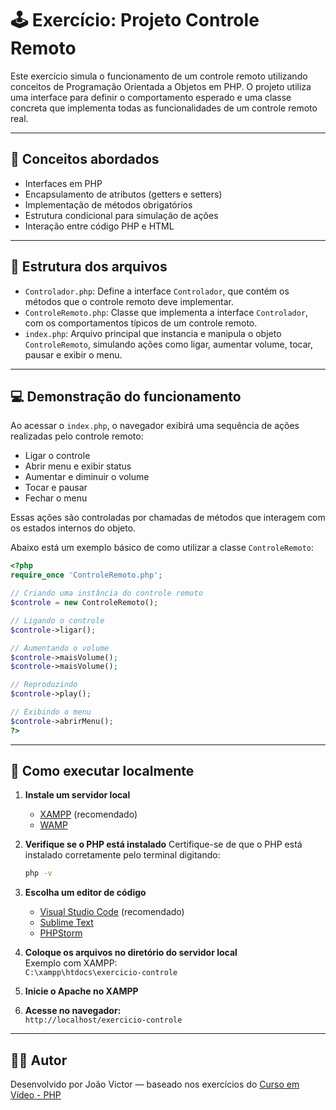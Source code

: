 # 🕹️ Exercício: Projeto Controle Remoto

Este exercício simula o funcionamento de um controle remoto utilizando conceitos de Programação Orientada a Objetos em PHP. O projeto utiliza uma interface para definir o comportamento esperado e uma classe concreta que implementa todas as funcionalidades de um controle remoto real.

---

## 🧠 Conceitos abordados

- Interfaces em PHP
- Encapsulamento de atributos (getters e setters)
- Implementação de métodos obrigatórios
- Estrutura condicional para simulação de ações
- Interação entre código PHP e HTML

---

## 📄 Estrutura dos arquivos

- `Controlador.php`: Define a interface `Controlador`, que contém os métodos que o controle remoto deve implementar.
- `ControleRemoto.php`: Classe que implementa a interface `Controlador`, com os comportamentos típicos de um controle remoto.
- `index.php`: Arquivo principal que instancia e manipula o objeto `ControleRemoto`, simulando ações como ligar, aumentar volume, tocar, pausar e exibir o menu.

---

## 💻 Demonstração do funcionamento

Ao acessar o `index.php`, o navegador exibirá uma sequência de ações realizadas pelo controle remoto:

- Ligar o controle
- Abrir menu e exibir status
- Aumentar e diminuir o volume
- Tocar e pausar
- Fechar o menu

Essas ações são controladas por chamadas de métodos que interagem com os estados internos do objeto.

Abaixo está um exemplo básico de como utilizar a classe `ControleRemoto`:

```php
<?php
require_once 'ControleRemoto.php';

// Criando uma instância do controle remoto
$controle = new ControleRemoto();

// Ligando o controle
$controle->ligar();

// Aumentando o volume
$controle->maisVolume();
$controle->maisVolume();

// Reproduzindo
$controle->play();

// Exibindo o menu
$controle->abrirMenu();
?>
```

---

## 📌 Como executar localmente

1. **Instale um servidor local**  
   - [XAMPP](https://www.apachefriends.org/pt_br/index.html) (recomendado)  
   - [WAMP](https://www.wampserver.com/en/)

2. **Verifique se o PHP está instalado**
   Certifique-se de que o PHP está instalado corretamente pelo terminal digitando:
   ```bash
   php -v
   ```

3. **Escolha um editor de código**  
   - [Visual Studio Code](https://code.visualstudio.com/) (recomendado)  
   - [Sublime Text](https://www.sublimetext.com/)  
   - [PHPStorm](https://www.jetbrains.com/phpstorm/)

4. **Coloque os arquivos no diretório do servidor local**  
   Exemplo com XAMPP:  
   `C:\xampp\htdocs\exercicio-controle`

5. **Inicie o Apache no XAMPP**

6. **Acesse no navegador:**  
   `http://localhost/exercicio-controle`

---

## 👨‍💻 Autor

Desenvolvido por João Victor — baseado nos exercícios do [Curso em Vídeo - PHP](https://www.cursoemvideo.com/curso/php-poo/)
